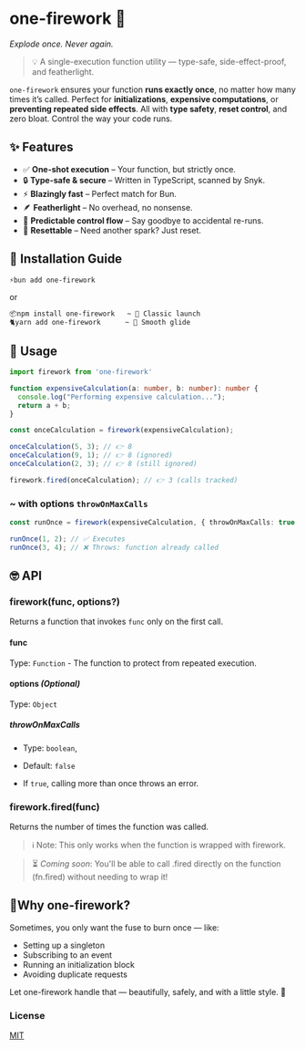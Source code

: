 # one-firework 🧨  
_Explode once. Never again._

> 💡 A single-execution function utility — type-safe, side-effect-proof, and featherlight.


`one-firework` ensures your function **runs exactly once**, no matter how many times it’s called. Perfect for **initializations**, **expensive computations**, or **preventing repeated side effects**. All with **type safety**, **reset control**, and zero bloat. Control the way your code runs.

## ✨ Features

- ✅ **One-shot execution** – Your function, but strictly once.
- 🔒 **Type-safe & secure** – Written in TypeScript, scanned by Snyk.
- ⚡ **Blazingly fast** – Perfect match for Bun.
- 🪶 **Featherlight** – No overhead, no nonsense.
- 🧠 **Predictable control flow** – Say goodbye to accidental re-runs.
- 🔁 **Resettable** – Need another spark? Just reset.

## 🚀 Installation Guide

```sh
⚡bun add one-firework 
```
or
```bash
📦npm install one-firework   ~ 🚀 Classic launch
🐈‍yarn add one-firework      ~ 🎇 Smooth glide

```

## 🧠 Usage
```ts
import firework from 'one-firework'

function expensiveCalculation(a: number, b: number): number {
  console.log("Performing expensive calculation...");
  return a + b;
}

const onceCalculation = firework(expensiveCalculation);

onceCalculation(5, 3); // 👉 8
onceCalculation(9, 1); // 👉 8 (ignored)
onceCalculation(2, 3); // 👉 8 (still ignored)

firework.fired(onceCalculation); // 👉 3 (calls tracked)

```

### ~ with options `throwOnMaxCalls`

```ts
const runOnce = firework(expensiveCalculation, { throwOnMaxCalls: true });

runOnce(1, 2); // ✅ Executes
runOnce(3, 4); // ❌ Throws: function already called

```
## 🤓 API
### firework(func, options?)
Returns a function that invokes `func` only on the first call.

#### func

Type: `Function` - 
The function to protect from repeated execution.

#### options _(Optional)_
Type: `Object`

#####  throwOnMaxCalls

 - Type: `boolean`, 
 - Default: `false`

 - If `true`, calling more than once throws an error.

 ### firework.fired(func)

 Returns the number of times the function was called.

 > ℹ️ Note: This only works when the function is wrapped with firework.

 > ⏳ _Coming soon_: You'll be able to call .fired directly on the function (fn.fired) without needing to wrap it!

## 🌟Why one-firework?
 Sometimes, you only want the fuse to burn once — like:

 - Setting up a singleton
 - Subscribing to an event
 - Running an initialization block
 - Avoiding duplicate requests

 Let one-firework handle that — beautifully, safely, and with a little style. 🧨

### License

[MIT](https://choosealicense.com/licenses/mit/)


